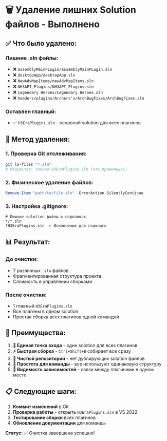 # 🗑️ Удаление лишних Solution файлов - Выполнено

## ✅ **Что было удалено:**

### **Лишние .sln файлы:**
- ❌ `assemblyMainPLugin/assemblyMainPLugin.sln`
- ❌ `desktopApp/desktopApp.sln` 
- ❌ `NewAdvMapItems/newAdvMapItems.sln`
- ❌ `NH3API_Plugins/NH3API_Plugins.sln`
- ❌ `Legendary Heroes/Legendary Heroes.sln`
- ❌ `headers/plugins/Archers's/ArchBugFixes/ArchBugFixes.sln`

### **Оставлен главный:**
- ✅ `H3EraPlugins.sln` - основной solution для всех плагинов

## 🎯 **Метод удаления:**

### **1. Проверка Git отслеживания:**
```bash
git ls-files "*.sln"
# Результат: только H3EraPlugins.sln (что правильно!)
```

### **2. Физическое удаление файлов:**
```powershell
Remove-Item "path/to/file.sln" -ErrorAction SilentlyContinue
```

### **3. Настройка .gitignore:**
```gitignore
# Лишние solution файлы в подпапках
*/*.sln
!H3EraPlugins.sln  ← Исключение для главного
```

## 📊 **Результат:**

### **До очистки:**
- 7 различных `.sln` файлов
- Фрагментированная структура проекта
- Сложность в управлении сборками

### **После очистки:**
- 1 главный `H3EraPlugins.sln`
- Все плагины в одном solution
- Простая сборка всех плагинов одной командой

## 🚀 **Преимущества:**

1. **🎯 Единая точка входа** - один solution для всех плагинов
2. **⚡ Быстрая сборка** - `Ctrl+Shift+B` собирает все сразу
3. **🧹 Чистый репозиторий** - нет дублирующих solution файлов
4. **👥 Простота для команды** - все используют одинаковую структуру
5. **🔗 Видимость зависимостей** - связи между плагинами в одном месте

## 📋 **Следующие шаги:**

1. **Коммит изменений** в Git
2. **Проверка работы** - открыть `H3EraPlugins.sln` в VS 2022
3. **Тестирование сборки** всех плагинов
4. **Обновление документации** для команды

**Статус:** ✅ Очистка завершена успешно!
